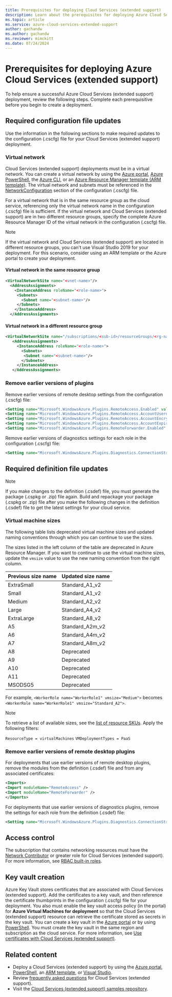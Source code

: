 ```yaml
---
title: Prerequisites for deploying Cloud Services (extended support)
description: Learn about the prerequisites for deploying Azure Cloud Services (extended support).
ms.topic: article
ms.service: azure-cloud-services-extended-support
author: gachandw
ms.author: gachandw
ms.reviewer: mimckitt
ms.date: 07/24/2024
---
```


# Prerequisites for deploying Azure Cloud Services (extended support)

To help ensure a successful Azure Cloud Services (extended support) deployment, review the following steps. Complete each prerequisitive before you begin to create a deployment.

## Required configuration file updates

Use the information in the following sections to make required updates to the configuration (.cscfg) file for your Cloud Services (extended support) deployment.

### Virtual network

Cloud Services (extended support) deployments must be in a virtual network. You can create a virtual network by using the [Azure portal](../virtual-network/quick-create-portal.md), [Azure PowerShell](../virtual-network/quick-create-powershell.md), the [Azure CLI](../virtual-network/quick-create-cli.md), or an [Azure Resource Manager template (ARM template)](../virtual-network/quick-create-template.md). The virtual network and subnets must be referenced in the [NetworkConfiguration](schema-cscfg-networkconfiguration.md) section of the configuration (.cscfg) file.

For a virtual network that is in the same resource group as the cloud service, referencing only the virtual network name in the configuration (.cscfg) file is sufficient. If the virtual network and Cloud Services (extended support) are in two different resource groups, specify the complete Azure Resource Manager ID of the virtual network in the configuration (.cscfg) file.

> [!NOTE]
> If the virtual network and Cloud Services (extended support) are located in different resource groups, you can't use Visual Studio 2019 for your deployment. For this scenario, consider using an ARM template or the Azure portal to create your deployment.

#### Virtual network in the same resource group

```xml
<VirtualNetworkSite name="<vnet-name>"/> 
  <AddressAssignments> 
    <InstanceAddress roleName="<role-name>"> 
     <Subnets> 
       <Subnet name="<subnet-name>"/> 
     </Subnets> 
    </InstanceAddress> 
  </AddressAssignments> 
```

#### Virtual network in a different resource group

```xml
<VirtualNetworkSite name="/subscriptions/<sub-id>/resourceGroups/<rg-name>/providers/Microsoft.Network/virtualNetworks/<vnet-name>"/> 
   <AddressAssignments> 
     <InstanceAddress roleName="<role-name>"> 
       <Subnets> 
        <Subnet name="<subnet-name>"/> 
       </Subnets> 
     </InstanceAddress> 
   </AddressAssignments>
```

### Remove earlier versions of plugins

Remove earlier versions of remote desktop settings from the configuration (.cscfg) file:

```xml
<Setting name="Microsoft.WindowsAzure.Plugins.RemoteAccess.Enabled" value="true" /> 
<Setting name="Microsoft.WindowsAzure.Plugins.RemoteAccess.AccountUsername" value="gachandw" /> 
<Setting name="Microsoft.WindowsAzure.Plugins.RemoteAccess.AccountEncryptedPassword" value="XXXX" /> 
<Setting name="Microsoft.WindowsAzure.Plugins.RemoteAccess.AccountExpiration" value="2021-12-17T23:59:59.0000000+05:30" /> 
<Setting name="Microsoft.WindowsAzure.Plugins.RemoteForwarder.Enabled" value="true" /> 
```

Remove earlier versions of diagnostics settings for each role in the configuration (.cscfg) file:

```xml
<Setting name="Microsoft.WindowsAzure.Plugins.Diagnostics.ConnectionString" value="UseDevelopmentStorage=true" />
```

## Required definition file updates

> [!NOTE]
> If you make changes to the definition (.csdef) file, you must generate the package (.cspkg or .zip) file again. Build and repackage your package (.cspkg or .zip) file after you make the following changes in the definition (.csdef) file to get the latest settings for your cloud service.

### Virtual machine sizes

The following table lists deprecated virtual machine sizes and updated naming conventions through which you can continue to use the sizes.

The sizes listed in the left column of the table are deprecated in Azure Resource Manager. If you want to continue to use the virtual machine sizes, update the `vmsize` value to use the new naming convention from the right column.  

| Previous size name | Updated size name |
|---|---|
| ExtraSmall | Standard_A1_v2 |
| Small | Standard_A1_v2 |
| Medium | Standard_A2_v2 |
| Large | Standard_A4_v2 |
| ExtraLarge | Standard_A8_v2 |
| A5 | Standard_A2m_v2 |
| A6 | Standard_A4m_v2 |
| A7 | Standard_A8m_v2 |  
| A8 | Deprecated |
| A9 | Deprecated |
| A10 | Deprecated |
| A11 | Deprecated |
| MSODSG5 | Deprecated |

For example, `<WorkerRole name="WorkerRole1" vmsize="Medium">` becomes `<WorkerRole name="WorkerRole1" vmsize="Standard_A2">`.

> [!NOTE]
> To retrieve a list of available sizes, see the [list of resource SKUs](/rest/api/compute/resourceskus/list). Apply the following filters:
>
> `ResourceType = virtualMachines`
> `VMDeploymentTypes = PaaS`

### Remove earlier versions of remote desktop plugins

For deployments that use earlier versions of remote desktop plugins, remove the modules from the definition (.csdef) file and from any associated certificates:

```xml
<Imports> 
<Import moduleName="RemoteAccess" /> 
<Import moduleName="RemoteForwarder" /> 
</Imports> 
```

For deployments that use earlier versions of diagnostics plugins, remove the settings for each role from the definition (.csdef) file:

```xml
<Setting name="Microsoft.WindowsAzure.Plugins.Diagnostics.ConnectionString" />
```

## Access control

The subscription that contains networking resources must have the [Network Contributor](../role-based-access-control/built-in-roles.md#network-contributor) or greater role for Cloud Services (extended support). For more information, see [RBAC built-in roles](../role-based-access-control/built-in-roles.md).

## Key vault creation

Azure Key Vault stores certificates that are associated with Cloud Services (extended support). Add the certificates to a key vault, and then reference the certificate thumbprints in the configuration (.cscfg) file for your deployment. You also must enable the key vault access policy (in the portal) for **Azure Virtual Machines for deployment** so that the Cloud Services (extended support) resource can retrieve the certificate stored as secrets in the key vault. You can create a key vault in the [Azure portal](/azure/key-vault/general/quick-create-portal) or by using [PowerShell](/azure/key-vault/general/quick-create-powershell). You must create the key vault in the same region and subscription as the cloud service. For more information, see [Use certificates with Cloud Services (extended support)](certificates-and-key-vault.md).

## Related content

- Deploy a Cloud Services (extended support) by using the [Azure portal](deploy-portal.md), [PowerShell](deploy-powershell.md), an [ARM template](deploy-template.md), or [Visual Studio](deploy-visual-studio.md).
- Review [frequently asked questions](faq.yml) for Cloud Services (extended support).
- Visit the [Cloud Services (extended support) samples repository](https://github.com/Azure-Samples/cloud-services-extended-support).

